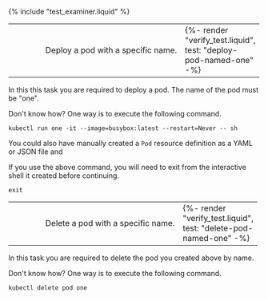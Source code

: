 {% include "test_examiner.liquid" %}

<table class="table">
  <tbody>
    <tr>
      <td width="50px"><span class="fas fa-tasks"></span></td>
      <td>Deploy a pod with a specific name.</td>
      <td width="50px">{%- render "verify_test.liquid", test: "deploy-pod-named-one" -%}</td>
    </tr>
  </tbody>
</table>

In this this task you are required to deploy a pod. The name of the pod must be "one".

Don't know how? One way is to execute the following command.

```execute
kubectl run one -it --image=busybox:latest --restart=Never -- sh
```

You could also have manually created a ``Pod`` resource definition as a YAML or JSON file and

If you use the above command, you will need to exit from the interactive shell it created before continuing.

```execute
exit
```

<table class="table">
  <tbody>
    <tr>
      <td width="50px"><span class="fas fa-tasks"></span></td>
      <td>Delete a pod with a specific name.</td>
      <td width="50px">{%- render "verify_test.liquid", test: "delete-pod-named-one" -%}</td>
    </tr>
  </tbody>
</table>

In this task you are required to delete the pod you created above by name.

Don't know how? One way is to execute the following command.

```execute
kubectl delete pod one
```
